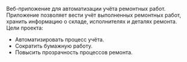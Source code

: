 Веб-приложение для автоматизации учёта ремонтных работ.  
Приложение позволяет вести учёт выполненных ремонтных работ, хранить информацию о складе, исполнителях и деталях ремонта.  
Цели проекта:
- Автоматизировать процесс учёта.
- Сократить бумажную работу.
- Повысить прозрачность процессов ремонта.
